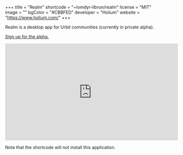 +++
title = "Realm"
shortcode = "~lomdyr-librun/realm"
license = "MIT"
image = ""
bgColor = "#CBBFED"
developer = "Holium"
website = "https://www.holium.com/"
+++

Realm is a desktop app for Urbit communities (currently in private alpha).  

[Sign up for the alpha.](https://www.holium.com/)

<iframe width="560" height="315" src="https://www.youtube.com/embed/gdu4QtFR-Bs" title="YouTube video player" frameborder="0" allow="accelerometer; autoplay; clipboard-write; encrypted-media; gyroscope; picture-in-picture; web-share" allowfullscreen></iframe>

Note that the shortcode will not install this application.
